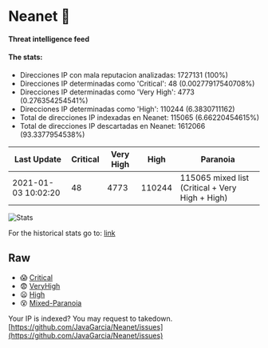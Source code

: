 # Neanet :hocho:
#### Threat intelligence feed
#### The stats:

- Direcciones IP con mala reputacion analizadas: 1727131 (100%)
- Direcciones IP determinadas como 'Critical':  48 (0.00277917540708%)
- Direcciones IP determinadas como 'Very High':  4773 (0.276354254541%)
- Direcciones IP determinadas como 'High':  110244 (6.3830711162)
- Total de direcciones IP indexadas en Neanet:  115065 (6.66220454615%)
- Total de direcciones IP descartadas en Neanet:  1612066 (93.3377954538%)

| Last Update | Critical | Very High | High | Paranoia |
| --- | --- | --- | --- | --- |
| 2021-01-03 10:02:20 | 48 | 4773 | 110244 | 115065 mixed list (Critical + Very High + High)|

![Stats](https://docs.google.com/spreadsheets/d/e/2PACX-1vSnaNMIXVabIpDJjufMlzH7poXnshF3mgd8Is1g9ytUEzVsP5my4Trn8f-xkoLLQ38xpL3HtmUexLo6/pubchart?oid=501124687&format=image)

For the historical stats go to: [link](/stats.csv)
## Raw
- :scream: [Critical](https://raw.githubusercontent.com/JavaGarcia/Neanet/master/blacklists/neanet_critical.txt)
- :fearful: [VeryHigh](https://raw.githubusercontent.com/JavaGarcia/Neanet/master/blacklists/neanet_veryHigh.txtt)
- :frowning: [High](https://raw.githubusercontent.com/JavaGarcia/Neanet/master/blacklists/neanet_high.txt)
- :dizzy_face: [Mixed-Paranoia](https://raw.githubusercontent.com/JavaGarcia/Neanet/master/blacklists/neanet_all.txt)


Your IP is indexed? You may request to takedown. [https://github.com/JavaGarcia/Neanet/issues](https://github.com/JavaGarcia/Neanet/issues)








































































































































































































































































































































































































































































































































































































































































































































































































































































































































































































































































































































































































































































































































































































































































































































































































































































































































































































































































































































































































































































































































































































































































































































































































































































































































































































































































































































































































































































































































































































































































































































































































































































































































































